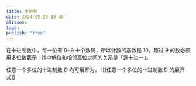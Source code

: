```yaml
---
title: 十进制
date: 2024-05-28 15:48
aliases: 
tags: 
publish: "true"
---
```

在十进制数中，每一位有 0~9 十个数码，所以计数的基数是 10。超过 9 的数必须用多位数表示 , 其中低位和相邻高位之间的关系是「逢十进一」。

任意一个多位的十进制数 $D$ 均可展开为，
![[任意一个多位的十进制数 D 的展开式]]
